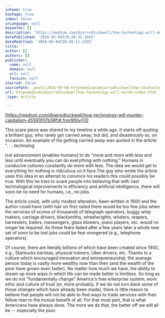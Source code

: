 ```yaml
---
inFeed: true
hasPage: true
inNav: false
inLanguage: null
keywords: []
description: 'https://medium.com/@jarrodtuckwell/how-technology-will-murder-capitalism-45593f07b38f#.fnnr9fihv '
datePublished: '2016-05-04T20:20:32.304Z'
dateModified: '2016-05-04T20:20:11.233Z'
title: ''
author: []
authors: []
publisher:
  name: null
  domain: null
  url: null
  favicon: null
starred: false
sourcePath: _posts/2016-05-04-httpsmediumcomjarrodtuckwellhow-technology-will-murde.md
url: httpsmediumcomjarrodtuckwellhow-technology-will-murde/index.html
_type: Article

---
```

[https://medium.com/@jarrodtuckwell/how-technology-will-murder-capitalism-45593f07b38f\#.fnnr9fihv][0]

This scare piece was shared to my timeline a while ago. It starts off quoting a brilliant guy, who rarely got carried away, but did, and disastrously so, on occasion. An example of his getting carried away was quoted in the article: ". . . technolog

ical advancement \[enables humans\] to do "more and more with less and less until eventually you can do everything with nothing." Humans in conducive cultures constantly do more with less. The idea we would get to everything for nothing is ridiculous on it face.The guy who wrote the article uses this idea in an attempt to convince his readers this could possibly be true. With this he tries to scare people into believing that with vast technological improvements in efficiency and artificial intelligence, there will soon be no need for humans, i.e., no jobs.

The article could, with only modest alteration, been written in 1900 and the author could have (with hair on fire) railed there would be too few jobs when the services of scores of thousands of telegraph operators, buggy whip makers, carriage drivers, blacksmiths, wheelwrights, whalers, reapers, harvesters, balers, messengers, glass blowers, piano players, etc. would no longer be required. As those fears faded after a few years later a whole new set of soon to be lost jobs could be fear mongered (e.g., telephone operators).

Of course, there are literally billions of which have been created since 1900, e.g., Starbucks baristas, physical trainers, Uber drivers, etc. Thanks to a culture which encouraged innovation and entrepreneurship, the average person today is vastly more wealthy now than then (and the wealth of the poor have grown even faster). No matter how much we have, the ability to dream up more ways in which life can be made better is limitless. So long as we do not "fundamentally change" America's free enterprise system, work ethic and culture of trust (or, more probably, if we do not turn back some of those changes which have already been made), there is little reason to believe that people will not be able to find ways to trade services with their fellow man to the mutual benefit of all. For that most part, that is what Americans have always done. The more we do that, the better off we will all be -- especially the poor.

[0]: https://medium.com/@jarrodtuckwell/how-technology-will-murder-capitalism-45593f07b38f#.fnnr9fihv